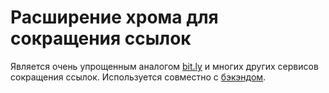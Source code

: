 # Расширение хрома для сокращения ссылок

Является очень упрощенным аналогом [bit.ly](https://bitly.com/) и многих других сервисов сокращения ссылок. Используется
совместно с [бэкэндом](https://github.com/dyakovri/redirector-api).
